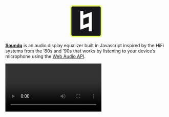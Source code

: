 <div align="center">
  <p>
    <a href="https://soundq.co">
      <img src="public/icon.svg" width="100" height="100" />
    </a>
  </p>
</div>

**[Soundq](https://soundq.co)** is an audio display equalizer built in Javascript inspired by the HiFi systems from the ’80s and ’90s that works by listening to your device’s microphone using the [Web Audio API](https://developer.mozilla.org/en-US/docs/Web/API/Web_Audio_API).

![](public/video.mp4)